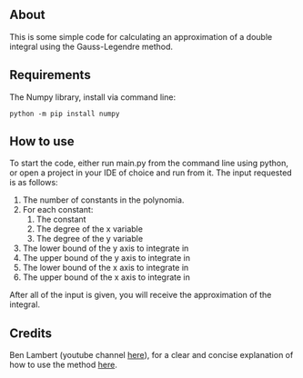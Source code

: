 ## About

This is some simple code for calculating an approximation of a double integral using the Gauss-Legendre method.

## Requirements

The Numpy library, install via command line:

  `python -m pip install numpy`

## How to use

To start the code, either run main.py from the command line using python, or open a project in your IDE of choice and run from it.
The input requested is as follows:

1. The number of constants in the polynomia.
2. For each constant:
    1. The constant
    2. The degree of the x variable
    3. The degree of the y variable
3. The lower bound of the y axis to integrate in
4. The upper bound of the y axis to integrate in
5. The lower bound of the x axis to integrate in
6. The upper bound of the x axis to integrate in

After all of the input is given, you will receive the approximation of the integral.

## Credits

Ben Lambert (youtube channel [here](https://www.youtube.com/user/SpartacanUsuals)), for a clear and concise explanation of how to use the method [here](https://www.youtube.com/watch?v=Hu6yqs0R7GA).
